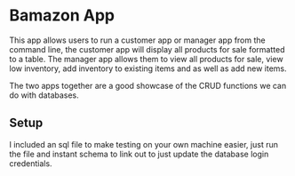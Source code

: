 # Bamazon App

This app allows users to run a customer app or manager app from the command line, the customer app will display all products for sale formatted to a table. The manager app allows them to view all products for sale, view low inventory, add inventory to existing items and as well as add new items.

The two apps together are a good showcase of the CRUD functions we can do with databases.



## Setup
I included an sql file to make testing on your own machine easier, just run the file and instant schema to link out to just update the database login credentials.
